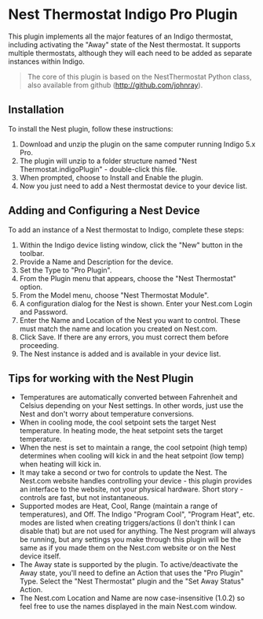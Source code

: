 Nest Thermostat Indigo Pro Plugin
=================================

This plugin implements all the major features of an Indigo thermostat, including activating the "Away" state of the Nest thermostat. It supports multiple thermostats, although they will each need to be added as separate instances within Indigo.

> The core of this plugin is based on the NestThermostat Python class, also available from github (http://github.com/johnray).

Installation
-------------
To install the Nest plugin, follow these instructions:

1. Download and unzip the plugin on the same computer running Indigo 5.x Pro. 
2. The plugin will unzip to a folder structure named "Nest Thermostat.indigoPlugin" - double-click this file.
3. When prompted, choose to Install and Enable the plugin.
4. Now you just need to add a Nest thermostat device to your device list.

Adding and Configuring a Nest Device
-------------------------------------
To add an instance of a Nest thermostat to Indigo, complete these steps:

1. Within the Indigo device listing window, click the "New" button in the toolbar.
2. Provide a Name and Description for the device.
3. Set the Type to "Pro Plugin".
4. From the Plugin menu that appears, choose the "Nest Thermostat" option.
5. From the Model menu, choose "Nest Thermostat Module".
6. A configuration dialog for the Nest is shown.  Enter your Nest.com Login and Password.
7. Enter the Name and Location of the Nest you want to control. These must match the name and location you created on Nest.com.
8. Click Save.  If there are any errors, you must correct them before proceeding.
9. The Nest instance is added and is available in your device list.

Tips for working with the Nest Plugin
-------------------------------------
- Temperatures are automatically converted between Fahrenheit and Celsius depending on your Nest settings. In other words, just use the Nest and don't worry about temperature conversions.
- When in cooling mode, the cool setpoint sets the target Nest temperature. In heating mode, the heat setpoint sets the target temperature. 
- When the nest is set to maintain a range, the cool setpoint (high temp) determines when cooling will kick in and the heat setpoint (low temp) when heating will kick in.
- It may take a second or two for controls to update the Nest. The Nest.com website handles controlling your device - this plugin provides an interface to the website, not your physical hardware. Short story - controls are fast, but not instantaneous.
- Supported modes are Heat, Cool, Range (maintain a range of temperatures), and Off.  The Indigo "Program Cool", "Program Heat", etc. modes are listed when creating triggers/actions (I don't think I can disable that) but are not used for anything. The Nest program will always be running, but any settings you make through this plugin will be the same as if you made them on the Nest.com website or on the Nest device itself.
- The Away state is supported by the plugin. To active/deactivate the Away state, you'll need to define an Action that uses the "Pro Plugin" Type. Select the "Nest Thermostat" plugin and the "Set Away Status" Action.
- The Nest.com Location and Name are now case-insensitive (1.0.2) so feel free to use the names displayed in the main Nest.com window.
